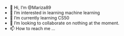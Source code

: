 - 👋 Hi, I’m @Mariza89
- 👀 I’m interested in learning machine learning
- 🌱 I’m currently learning CS50
- 💞️ I’m looking to collaborate on nothing at the moment.
- 📫 How to reach me ...

<!---
Mariza89/Mariza89 is a ✨ special ✨ repository because its `README.md` (this file) appears on your GitHub profile.
You can click the Preview link to take a look at your changes.
--->
